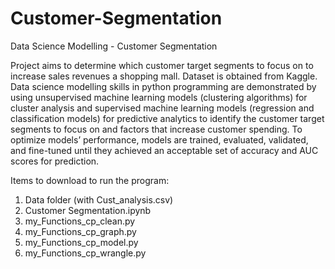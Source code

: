 # Customer-Segmentation
Data Science Modelling - Customer Segmentation

Project aims to determine which customer target segments to focus on to increase sales revenues a shopping mall. Dataset is obtained from Kaggle. Data science modelling skills in python programming are demonstrated by using unsupervised machine learning models (clustering algorithms) for cluster analysis and supervised machine learning models (regression and classification models) for predictive analytics to identify the customer target segments to focus on and factors that increase customer spending. To optimize models’ performance, models are trained, evaluated, validated, and fine-tuned until they achieved an acceptable set of accuracy and AUC scores for prediction.

Items to download to run the program:
1. Data folder (with Cust_analysis.csv)
2. Customer Segmentation.ipynb
3. my_Functions_cp_clean.py
4. my_Functions_cp_graph.py
5. my_Functions_cp_model.py
6. my_Functions_cp_wrangle.py
